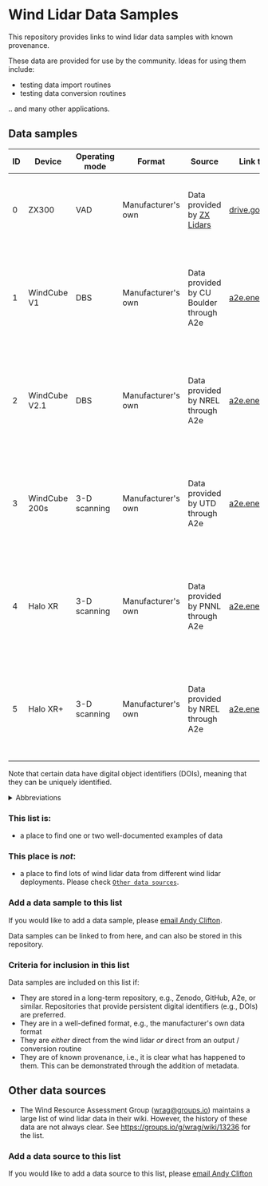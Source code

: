 # Wind Lidar Data Samples

This repository provides links to wind lidar data samples with known provenance.

These data are provided for use by the community. Ideas for using them include:

- testing data import routines
- testing data conversion routines

.. and many other applications.

## Data samples

| ID  | Device        | Operating mode | Format             | Source                                                  | Link to data                                                                                 | Description                                                                                      | License                                                           |
| --- | ------------- | -------------- | ------------------ | ------------------------------------------------------- | -------------------------------------------------------------------------------------------- | ------------------------------------------------------------------------------------------------ | ----------------------------------------------------------------- |
| 0   | ZX300         | VAD            | Manufacturer's own | Data provided by [ZX Lidars](https://www.zxlidars.com/) | [drive.google.com](https://drive.google.com/drive/folders/1Ji7zaT7CWh9GXMvuC7MeJ48VsPws_9PP) | Data are direct from the wind lidar and have not been modified.                                  | [no license provided](none)                                       |
| 1   | WindCube V1   | DBS            | Manufacturer's own | Data provided by CU Boulder through A2e                 | [a2e.energy.gov](https://a2e.energy.gov/ds/awaken/sa2.lidar.z03.00)                          | According to the metadata, data files are direct from the wind lidar and have not been modified. | [CC0 Public DomLinkin Dedication](https://a2e.energy.gov/license) |
| 2   | WindCube V2.1 | DBS            | Manufacturer's own | Data provided by NREL through A2e                       | [a2e.energy.gov](https://a2e.energy.gov/ds/awaken/sb.lidar.z01.00)                           | According to the metadata, data files are direct from the wind lidar and have not been modified. | [CC0 Public DomLinkin Dedication](https://a2e.energy.gov/license) |
| 3   | WindCube 200s | 3-D scanning   | Manufacturer's own | Data provided by UTD through A2e                        | [a2e.energy.gov](https://a2e.energy.gov/ds/awaken/sc1.lidar.z02.00)                          | According to the metadata, data files are direct from the wind lidar and have not been modified. | [CC0 Public DomLinkin Dedication](https://a2e.energy.gov/license) |
| 4   | Halo XR       | 3-D scanning   | Manufacturer's own | Data provided by PNNL through A2e                       | [a2e.energy.gov](https://a2e.energy.gov/ds/awaken/sa5.lidar.z01.00)                          | According to the metadata, data files are direct from the wind lidar and have not been modified. | [CC0 Public DomLinkin Dedication](https://a2e.energy.gov/license) |
| 5   | Halo XR+      | 3-D scanning   | Manufacturer's own | Data provided by NREL through A2e                       | [a2e.energy.gov](https://a2e.energy.gov/ds/awaken/rt1.lidar.z02.00)                          | According to the metadata, data files are direct from the wind lidar and have not been modified. | [CC0 Public DomLinkin Dedication](https://a2e.energy.gov/license) |

Note that certain data have digital object identifiers (DOIs), meaning that they can be uniquely identified.

<details>
<summary>Abbreviations</summary>

- A2e: Atmosphere to Electrons
- CU Boulder: University of Colorado Boulder
- DBS: Doppler Beam Swinging
- NREL: National Renewable Energy Laboratory
- PNNL: Pacific Northwest National Laboratory
- UTD: University of Texas, Dallas
- VAD: Velocity Azimuth Display

</details>

### This list is:
- a place to find one or two well-documented examples of data

### This place is _not_:
- a place to find lots of wind lidar data from different wind lidar deployments. Please check [```Other data sources```](#other-data-sources).

### Add a data sample to this list

If you would like to add a data sample, please [email Andy Clifton](mailto:andy.clifton@enviconnect.de).

Data samples can be linked to from here, and can also be stored in this repository.

### Criteria for inclusion in this list

Data samples are included on this list if:

- They are stored in a long-term repository, e.g., Zenodo, GitHub, A2e, or similar. Repositories that provide persistent digital identifiers (e.g., DOIs) are preferred.
- They are in a well-defined format, e.g., the manufacturer's own data format
- They are _either_ direct from the wind lidar _or_ direct from an output / conversion routine 
- They are of known provenance, i.e., it is clear what has happened to them. This can be demonstrated through the addition of metadata.

## Other data sources

- The Wind Resource Assessment Group ([wrag@groups.io](https://groups.io/g/wrag)) maintains a large list of wind lidar data in their wiki. However, the history of these data are not always clear. See https://groups.io/g/wrag/wiki/13236 for the list.

### Add a data source to this list

If you would like to add a data source to this list, please [email Andy Clifton](mailto:andy.clifton@enviconnect.de)
